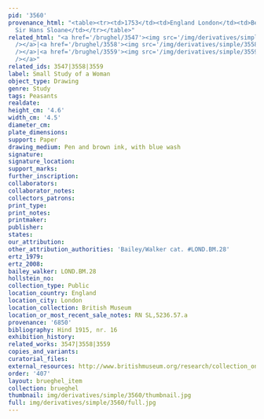 ```yaml
---
pid: '3560'
provenance_html: "<table><tr><td>1753</td><td>England London</td><td>Bequeathed by
  Sir Hans Sloane</td></tr></table>"
related_html: "<a href='/brughel/3547'><img src='/img/derivatives/simple/3547/thumbnail.jpg'
  /></a>|<a href='/brughel/3558'><img src='/img/derivatives/simple/3558/thumbnail.jpg'
  /></a>|<a href='/brughel/3559'><img src='/img/derivatives/simple/3559/thumbnail.jpg'
  /></a>"
related_ids: 3547|3558|3559
label: Small Study of a Woman
object_type: Drawing
genre: Study
tags: Peasants
realdate: 
height_cm: '4.6'
width_cm: '4.5'
diameter_cm: 
plate_dimensions: 
support: Paper
drawing_medium: Pen and brown ink, with blue wash
signature: 
signature_location: 
support_marks: 
further_inscription: 
collaborators: 
collaborator_notes: 
collectors_patrons: 
print_type: 
print_notes: 
printmaker: 
publisher: 
states: 
our_attribution: 
other_attribution_authorities: 'Bailey/Walker cat. #LOND.BM.28'
ertz_1979: 
ertz_2008: 
bailey_walker: LOND.BM.28
hollstein_no: 
collection_type: Public
location_country: England
location_city: London
location_collection: British Museum
location_or_most_recent_sale_notes: RN SL,5236.57.a
provenance: '6850'
bibliography: Hind 1915, nr. 16
exhibition_history: 
related_works: 3547|3558|3559
copies_and_variants: 
curatorial_files: 
external_resources: http://www.britishmuseum.org/research/collection_online/collection_object_details.aspx?objectId=712300&partId=1&searchText=SL%2C5236.57.a&page=1
order: '407'
layout: brueghel_item
collection: brueghel
thumbnail: img/derivatives/simple/3560/thumbnail.jpg
full: img/derivatives/simple/3560/full.jpg
---
```


